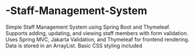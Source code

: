 # -Staff-Management-System
Simple Staff Management System using Spring Boot and Thymeleaf. Supports adding, updating, and viewing staff members with form validation. Uses Spring MVC, Jakarta Validation, and Thymeleaf for frontend rendering. Data is stored in an ArrayList. Basic CSS styling included
